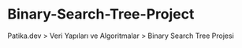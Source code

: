 # Binary-Search-Tree-Project
Patika.dev > Veri Yapıları ve Algoritmalar > Binary Search Tree Projesi
